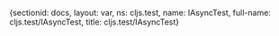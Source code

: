 {sectionid: docs, layout: var, ns: cljs.test, name: IAsyncTest, full-name: cljs.test/IAsyncTest,
  title: cljs.test/IAsyncTest}
